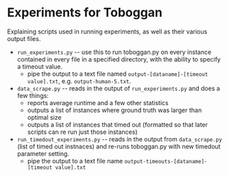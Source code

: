 # Experiments for Toboggan

Explaining scripts used in running experiments, as well as their various output files.

* `run_experiments.py` -- use this to run toboggan.py on every instance contained in every file in a specified directory, with the ability to specify a timeout value.
	* pipe the output to a text file named `output-[dataname]-[timeout value].txt`, e.g. `output-human-5.txt`.
* `data_scrape.py` -- reads in the output of `run_experiments.py` and does a few things:
	* reports average runtime and a few other statistics
	* outputs a list of instances where ground truth was larger than optimal size 
	* outputs a list of instances that timed out (formatted so that later scripts can re run just those instances)
* `run_timedout_experiments.py` -- reads in the output from `data_scrape.py` (list of timed out instnaces) and re-runs toboggan.py with new timedout parameter setting.
	* pipe the output to a text file name `output-timeouts-[dataname]-[timeout value].txt`
